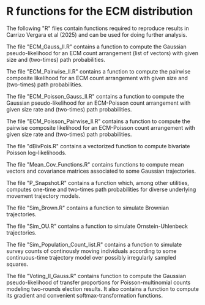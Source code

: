 # R functions for the ECM distribution

The following "R" files contain functions required to reproduce results in Carrizo Vergara et al (2025) and can be used for doing further analysis.

The file "ECM_Gauss_ll.R" contains a function to compute the Gaussian pseudo-likelihood for an ECM count arrangement (list of vectors) with given size and (two-times) path probabilities.

The file "ECM_Pairwise_ll.R" contains a function to compute the pairwise composite likelihood for an ECM count arrangement with given size and (two-times) path probabilities.

The file "ECM_Poisson_Gauss_ll.R" contains a function to compute the Gaussian pseudo-likelihood for an ECM-Poisson count arrangement with given size rate and (two-times) path probabilities.

The file "ECM_Poisson_Pairwise_ll.R" contains a function to compute the pairwise composite likelihood for an ECM-Poisson count arrangement with given size rate and (two-times) path probabilities.

The file "dBivPois.R" contains a vectorized function to compute bivariate Poisson log-likelihoods.

The file "Mean_Cov_Functions.R" contains functions to compute mean vectors and covariance matrices associated to some Gaussian trajectories.

The file "P_Snapshot.R" contains a function which, among other utilities, computes one-time and two-times path probabilities for diverse underlying movement trajectory models.

The file "Sim_Brown.R" contains a function to simulate Brownian trajectories.

The file "Sim_OU.R" contains a function to simulate Ornstein-Uhlenbeck trajectories.

The file "Sim_Population_Count_list.R" contains a function to simulate survey counts of continously moving individuals according to some continuous-time trajectory model over possibly irregularly sampled squares.

The file "Voting_ll_Gauss.R" contains function to compute the Gaussian pseudo-likelihood of transfer proportions for Poisson-multinomial counts modeling two-rounds election results. It also contains a function to compute its gradient and convenient softmax-transformation functions.
